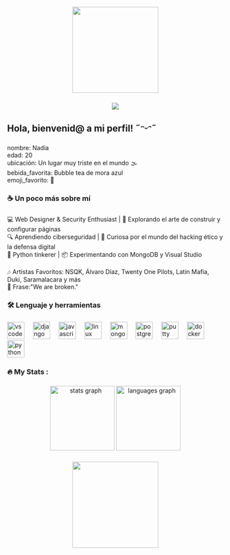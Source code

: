 <br clear="both">

<div align="center">
  <img height="200" src="https://i.pinimg.com/736x/d8/a6/66/d8a6667c53b4ffd57c4138bb0e0d663c.jpg"  />
</div>

###

<div align="center">
  <img src="https://visitor-badge.laobi.icu/badge?page_id=Cr1s45.Cr1s45&left_color=darkblue&right_color=darkblue&left_text=visitas"  />
</div>

###

<div align="center">
</div>

###

<h2 align="left">Hola, bienvenid@ a mi perfil! ˶ᵔᵕᵔ˶</h2>

###

<p align="left">nombre: Nadia<br>edad: 20<br>ubicación: Un lugar muy triste en el mundo 🌫️<br>bebida_favorita: Bubble tea de mora  azul<br>emoji_favorito: 👻</p>

###

<h3 align="left">☕ Un poco más sobre mí</h3>

###

<p align="left">💻 Web Designer & Security Enthusiast | 🎨 Explorando el arte de construir y configurar páginas<br>🔍 Aprendiendo ciberseguridad | 🚀 Curiosa por el mundo del hacking ético y la defensa digital<br>🐍 Python tinkerer | 📦 Experimentando con MongoDB y Visual Studio<br><br>🎶 Artistas Favoritos: NSQK, Álvaro Díaz, Twenty One Pilots, Latin Mafia, Duki, Saramalacara y más<br>🖤 Frase:"We are broken."</p>

###

<h3 align="left">🛠 Lenguaje y herramientas</h3>

###

<div align="left">
  <img src="https://cdn.jsdelivr.net/gh/devicons/devicon/icons/vscode/vscode-original.svg" height="40" alt="vscode logo"  />
  <img width="12" />
  <img src="https://cdn.jsdelivr.net/gh/devicons/devicon/icons/django/django-plain.svg" height="40" alt="django logo"  />
  <img width="12" />
  <img src="https://cdn.jsdelivr.net/gh/devicons/devicon/icons/javascript/javascript-original.svg" height="40" alt="javascript logo"  />
  <img width="12" />
  <img src="https://cdn.jsdelivr.net/gh/devicons/devicon/icons/linux/linux-original.svg" height="40" alt="linux logo"  />
  <img width="12" />
  <img src="https://cdn.jsdelivr.net/gh/devicons/devicon/icons/mongodb/mongodb-original.svg" height="40" alt="mongodb logo"  />
  <img width="12" />
  <img src="https://cdn.jsdelivr.net/gh/devicons/devicon/icons/postgresql/postgresql-original.svg" height="40" alt="postgresql logo"  />
  <img width="12" />
  <img src="https://cdn.jsdelivr.net/gh/devicons/devicon/icons/putty/putty-original.svg" height="40" alt="putty logo"  />
  <img width="12" />
  <img src="https://cdn.jsdelivr.net/gh/devicons/devicon/icons/docker/docker-plain-wordmark.svg" height="40" alt="docker logo"  />
  <img width="12" />
  <img src="https://cdn.jsdelivr.net/gh/devicons/devicon/icons/python/python-original.svg" height="40" alt="python logo"  />
</div>

###

<h3 align="left">🔥   My Stats :</h3>

###

<div align="center">
  <img src="https://github-readme-stats.vercel.app/api?username=Cr1s45&hide_title=false&hide_rank=false&show_icons=true&include_all_commits=true&count_private=true&disable_animations=false&theme=dracula&locale=en&hide_border=false&order=1" height="150" alt="stats graph"  />
  <img src="https://github-readme-stats.vercel.app/api/top-langs?username=Cr1s45&locale=en&hide_title=false&layout=compact&card_width=320&langs_count=5&theme=dracula&hide_border=false&order=2" height="150" alt="languages graph"  />
</div>

###

<div align="center">
  <img height="200" src="https://i.pinimg.com/736x/ce/b5/a1/ceb5a1e07d82a767a09226a2dec26570.jpg"  />
</div>

###
